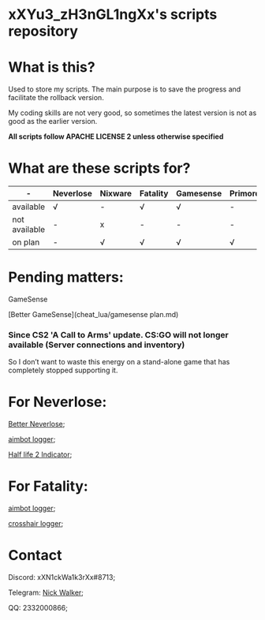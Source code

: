 # xXYu3_zH3nGL1ngXx's scripts repository

# What is this?
Used to store my scripts.
The main purpose is to save the progress and facilitate the rollback version.

My coding skills are not very good, so sometimes the latest version is not as good as the earlier version.

**All scripts follow APACHE LICENSE 2 unless otherwise specified**

# What are these scripts for?
|  -   | Neverlose  | Nixware | Fatality | Gamesense | Primordial |
|  ----   | ----  | ---- | ---- | ---- | ---- |
| available  | √ | - | √ | √ | - |
| not available  | - | x | - | - | - |
| on plan | - | √ | √ | √ | √ |

# Pending matters:

GameSense

[Better GameSense](cheat_lua/gamesense plan.md)

### Since CS2 'A Call to Arms' update. CS:GO will not longer available (Server connections and inventory) 

So I don’t want to waste this energy on a stand-alone game that has completely stopped supporting it.

# For Neverlose:
[Better Neverlose](https://en.neverlose.cc/market/item?id=3cgb75);

[aimbot logger](https://en.neverlose.cc/market/item?id=jfXzCz);

[Half life 2 Indicator](market.neverlose.cc/9ccoBp);


# For Fatality:
[aimbot logger](https://fatality.win/threads/aimbot-logger-2-0.13014/);

[crosshair logger](https://fatality.win/threads/crosshair-logger-1-0.13061/);

# Contact
Discord: xXN1ckWa1k3rXx#8713;

Telegram: [Nick Walker](https://t.me/xXN1ckWa1k3rXx);

QQ: 2332000866;
